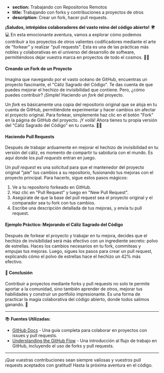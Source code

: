 * **section:** Trabajando con Repositorios Remotos
* **title:** Trabajando con forks y contribuciones a proyectos de otros
* **description:** Crear un fork, hacer pull requests.

**¡Saludos, intrépidos colaboradores del vasto reino del código abierto!** 🌍💻 En esta emocionante aventura, vamos a explorar cómo podemos contribuir a los proyectos de otros valientes codificadores mediante el arte de "forkear" y realizar "pull requests". Esta es una de las prácticas más nobles y colaborativas en el universo del desarrollo de software, permitiéndoos dejar vuestra marca en proyectos de todo el cosmos. 🚀🌌

#### Creando un Fork de un Proyecto

Imagina que navegando por el vasto océano de GitHub, encuentras un proyecto fascinante, el "Cáliz Sagrado del Código". Te das cuenta de que puedes mejorar el hechizo de invisibilidad que contiene. Pero, ¿cómo puedes contribuir? ¡Simple! Haciendo un *fork* del proyecto.

Un *fork* es básicamente una copia del repositorio original que se aloja en tu cuenta de GitHub, permitiéndote experimentar y hacer cambios sin afectar el proyecto original. Para forkear, simplemente haz clic en el botón "Fork" en la página de GitHub del proyecto. ¡Y voilà! Ahora tienes tu propia versión del "Cáliz Sagrado del Código" en tu cuenta. 🍴✨

#### Haciendo Pull Requests

Después de trabajar arduamente en mejorar el hechizo de invisibilidad en tu versión del cáliz, es momento de compartir tu sabiduría con el mundo. Es aquí donde los *pull requests* entran en juego.

Un *pull request* es una solicitud para que el mantenedor del proyecto original "jale" tus cambios a su repositorio, fusionando tus mejoras con el proyecto principal. Para hacerlo, sigue estos pasos mágicos:
1. Ve a tu repositorio forkeado en GitHub.
2. Haz clic en "Pull Request" y luego en "New Pull Request".
3. Asegúrate de que la base del pull request sea el proyecto original y el comparador sea tu fork con tus cambios.
4. Escribe una descripción detallada de tus mejoras, y envía tu pull request.

#### Ejemplo Práctico: Mejorando el Cáliz Sagrado del Código

Después de forkear el proyecto y trabajar en tu mejora, decides que el hechizo de invisibilidad será más efectivo con un ingrediente secreto: polvo de estrellas. Haces los cambios necesarios en tu fork, commiteas y empujas tus mejoras. Luego, sigues los pasos para crear un pull request, explicando cómo el polvo de estrellas hace el hechizo un 42% más efectivo.

#### 🤔 Conclusión

Contribuir a proyectos mediante forks y pull requests no solo te permite aportar a la comunidad, sino también aprender de otros, mejorar tus habilidades y construir un portfolio impresionante. Es una forma de practicar la magia colaborativa del código abierto, donde todos salimos ganando. 🌟

---

📚 **Fuentes Utilizadas:**

- [GitHub Docs](https://docs.github.com/en/github/collaborating-with-issues-and-pull-requests) - Una guía completa para colaborar en proyectos con issues y pull requests.
- [Understanding the GitHub Flow](https://guides.github.com/introduction/flow/) - Una introducción al flujo de trabajo en GitHub, incluyendo el uso de forks y pull requests.

---

¡Que vuestras contribuciones sean siempre valiosas y vuestros pull requests aceptados con gratitud! Hasta la próxima aventura en el código.
